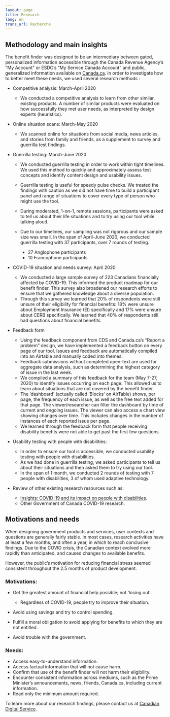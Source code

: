 ```yaml
---
layout: page
title: Research
lang: en
trans_url: Recherche
---
```

## Methodology and main insights

The benefit finder was designed to be an intermediary between gated, personalized information accessible through the Canada Revenue Agency’s “My Account” or ESDC’s “My Service Canada Account” and public, generalized information available on [Canada.ca](https://www.canada.ca/home.html). In order to investigate how to better meet these needs, we used several research methods :

* Competitive analysis: March-April 2020

  * We conducted a competitive analysis to learn from other similar, existing products. A number of similar products were evaluated on how successfully they met user needs, as interpreted by design experts (heuristics).
* Online situation scans: March-May 2020

  * We scanned online for situations from social media, news articles, and stories from family and friends, as a supplement to survey and guerrilla test findings.
* Guerrilla testing: March-June 2020

  * We conducted guerrilla testing in order to work within tight timelines. We used this method to quickly and approximately assess test concepts and identify content design and usability issues.
  * Guerrilla testing is useful for speedy pulse checks. We treated the findings with caution as we did not have time to build a participant panel and range of situations to cover every type of person who might use the tool.
  * During moderated, 1-on-1, remote sessions, participants were asked to tell us about their life situations and to try using our tool while talking aloud.
  * Due to our timelines, our sampling was not rigorous and our sample size was small. In the span of April-June 2020, we conducted guerrilla testing with 37 participants, over 7 rounds of testing.

    * 27 Anglophone participants
    * 10 Francophone participants
* COVID-19 situation and needs survey: April 2020

  * We conducted a large sample survey of 223 Canadians financially affected by COVID-19. This informed the product roadmap for our benefit finder. This survey also broadened our research efforts to ensure that we gathered knowledge about a diverse population.
  * Through this survey we learned that 20% of respondents were still unsure of their eligibility for financial benefits: 18% were unsure about Employment Insurance (EI) specifically and 17% were unsure about CERB specifically. We learned that 40% of respondents still had questions about financial benefits.
* Feedback form

  * Using the feedback component from CDS and Canada.ca’s “Report a problem” design, we have implemented a feedback button on every page of our tool. Issues and feedback are automatically compiled into an Airtable and manually coded into themes.
  * Feedback submissions without completed open-text are used for aggregate data analysis, such as determining the highest category of issue in the last week.
  * We compiled a summary of this feedback for the team (May 7-27, 2020) to identify issues occurring on each page. This allowed us to learn about situations that are not covered by the benefit finder.
  * The ‘dashboard’ (actually called ‘Blocks’ on AirTable) shows, per page, the frequency of each issue, as well as the free text added for that page. The viewer/researcher can filter the dashboard by time of current and ongoing issues. The viewer can also access a chart view showing changes over time. This includes changes in the number of instances of each reported issue per page.
  * We learned through the feedback form that people receiving disability benefits were not able to get past the first few questions.
* Usability testing with people with disabilities:

  * In order to ensure our tool is accessible, we conducted usability testing with people with disabilities.
  * As we had done in guerrilla testing, we asked participants to tell us about their situations and then asked them to try using our tool.
  * In the span of 1 month, we conducted 2 rounds of testing with 7 people with disabilities, 3 of whom used adaptive technology.
* Review of other existing research resources such as:

  * [Insights: COVID-19 and its impact on people with disabilities](https://www.makeitfable.com/insights/covid-19/).
  * Other Government of Canada COVID-19 research.

## Motivations and needs

When designing government products and services, user contexts and questions are generally fairly stable. In most cases, research activities have at least a few months, and often a year, in which to reach conclusive findings. Due to the COVID crisis, the Canadian context evolved more rapidly than anticipated, and caused changes to available benefits.

However, the public’s motivation for reducing financial stress seemed consistent throughout the 2.5 months of product development.

### Motivations:

* Get the greatest amount of financial help possible; not ‘losing out’.

  * Regardless of COVID-19, people try to improve their situation.
* Avoid using savings and try to control spending.
* Fulfill a moral obligation to avoid applying for benefits to which they are not entitled.
* Avoid trouble with the government.

### Needs:

* Access easy-to-understand information.
* Access factual information that will not cause harm.
* Confirm that use of the benefit finder will not harm their eligibility.
* Encounter consistent information across mediums, such as the Prime Minister’s announcements, news, friends, Canada.ca, including current information.
* Read only the minimum amount required.

To learn more about our research findings, please contact us at [Canadian Digital Service](mailto:cds-snc@tbs-sct.gc.ca).